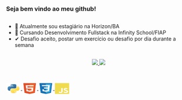 ### Seja bem vindo ao meu github!

##

- 🔭 Atualmente sou estagiário na Horizon/BA
- 🌱 Cursando Desenvolvimento Fullstack na Infinity School/FIAP
- ✔ Desafio aceito, postar um exercício ou desafio por dia durante a semana

##

<div align="center">
  <a href="https://github.com/joaocantalice">
  <img height="150em" src="https://github-readme-stats.vercel.app/api?username=joaocantalice&show_icons=true&theme=dracula&include_all_commits=true&count_private=true"/>
  <img height="150em" src="https://github-readme-stats.vercel.app/api/top-langs/?username=joaocantalice&layout=compact&langs_count=7&theme=dracula"/>
</div>

 ##
  
  <div style="display: inline_block"><br>
  <img align="center" alt="JC-Python" height="30" width="40" src="https://raw.githubusercontent.com/devicons/devicon/master/icons/python/python-original.svg">
  <img align="center" alt="JC-HTML" height="30" width="40" src="https://raw.githubusercontent.com/devicons/devicon/master/icons/html5/html5-original.svg">
  <img align="center" alt="JC-CSS" height="30" width="40" src="https://raw.githubusercontent.com/devicons/devicon/master/icons/css3/css3-original.svg">
  <img align="center" alt="JC-Js" height="30" width="40" src="https://raw.githubusercontent.com/devicons/devicon/master/icons/javascript/javascript-plain.svg">
</div>
